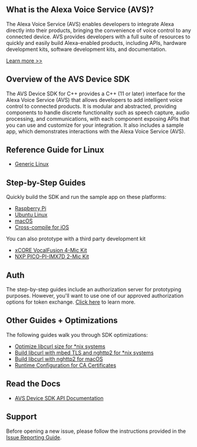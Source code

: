 
## What is the Alexa Voice Service (AVS)?

The Alexa Voice Service (AVS) enables developers to integrate Alexa directly into their products, bringing the convenience of voice control to any connected device. AVS provides developers with a full suite of resources to quickly and easily build Alexa-enabled products, including APIs, hardware development kits, software development kits, and documentation.

[Learn more >>](https://developer.amazon.com/alexa-voice-service)  

## Overview of the AVS Device SDK

The AVS Device SDK for C++ provides a C++ (11 or later) interface for the Alexa Voice Service (AVS) that allows developers to add intelligent voice control to connected products. It is modular and abstracted, providing components to handle discrete functionality such as speech capture, audio processing, and communications, with each component exposing APIs that you can use and customize for your integration. It also includes a sample app, which demonstrates interactions with the Alexa Voice Service (AVS).

## Reference Guide for Linux   
* [Generic Linux](https://github.com/alexa/avs-device-sdk/wiki/Linux-Reference-Guide)  

## Step-by-Step Guides  
Quickly build the SDK and run the sample app on these platforms:

* [Raspberry Pi](https://github.com/alexa/avs-device-sdk/wiki/Raspberry-Pi-Quick-Start-Guide-with-Script)   
* [Ubuntu Linux](https://github.com/alexa/avs-device-sdk/wiki/Ubuntu-Linux-Quick-Start-Guide)
* [macOS](https://github.com/alexa/avs-device-sdk/wiki/macOS-Quick-Start-Guide)  
* [Cross-compile for iOS](https://github.com/alexa/avs-device-sdk/wiki/How-to-cross-compile-the-AVS-Device-SDK-for-iOS)

You can also prototype with a third party development kit
* [xCORE VocalFusion 4-Mic Kit](https://github.com/xmos/vocalfusion-avs-setup)  
* [NXP PICO-PI-IMX7D 2-Mic Kit](https://www.nxp.com/docs/en/user-guide/Quick-Start-Guide-for-Arrow-AVS-kit.pdf)  

## Auth  

The step-by-step guides include an authorization server for prototyping purposes. However, you'll want to use one of our approved authorization options for token exchange. [Click here](https://developer.amazon.com/alexa-voice-service/auth) to learn more.

## Other Guides + Optimizations  

The following guides walk you through SDK optimizations:

* [Optimize libcurl size for *nix systems](https://github.com/alexa/alexa-client-sdk/wiki/Optimize-libcurl)
* [Build libcurl with mbed TLS and nghttp2 for *nix systems](https://github.com/alexa/alexa-client-sdk/wiki/Build-libcurl-with-mbed-TLS-and-nghttp2)  
* [Build libcurl with nghttp2 for macOS](https://github.com/alexa/alexa-client-sdk/wiki/How-to-build-libcurl-with-nghttp2-for-macos)  
* [Runtime Configuration for CA Certificates](https://github.com/alexa/avs-device-sdk/wiki/Runtime-Configuration-for-CA-Certificates)   

## Read the Docs  

* [AVS Device SDK API Documentation](https://alexa.github.io/avs-device-sdk/)  

## Support  

Before opening a new issue, please follow the instructions provided in the [Issue Reporting Guide](https://github.com/alexa/avs-device-sdk/wiki/Issue-Reporting-Guide).   
